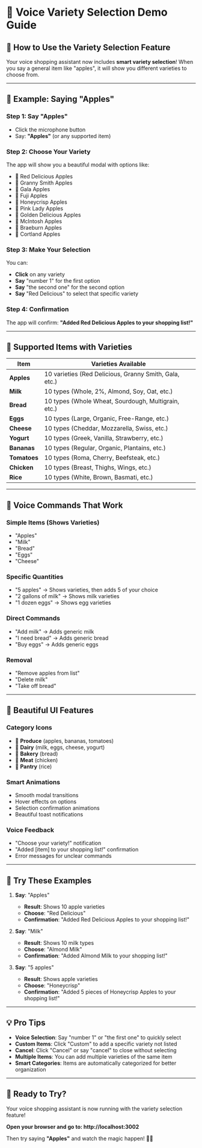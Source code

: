 # 🎯 Voice Variety Selection Demo Guide

## 🎤 **How to Use the Variety Selection Feature**

Your voice shopping assistant now includes **smart variety selection**! When you say a general item like "apples", it will show you different varieties to choose from.

---

## 🍎 **Example: Saying "Apples"**

### **Step 1: Say "Apples"**
- Click the microphone button
- Say: **"Apples"** (or any supported item)

### **Step 2: Choose Your Variety**
The app will show you a beautiful modal with options like:
- 🍎 Red Delicious Apples
- 🍏 Granny Smith Apples  
- 🍎 Gala Apples
- 🍎 Fuji Apples
- 🍎 Honeycrisp Apples
- 🍎 Pink Lady Apples
- 🍎 Golden Delicious Apples
- 🍎 McIntosh Apples
- 🍎 Braeburn Apples
- 🍎 Cortland Apples

### **Step 3: Make Your Selection**
You can:
- **Click** on any variety
- **Say** "number 1" for the first option
- **Say** "the second one" for the second option
- **Say** "Red Delicious" to select that specific variety

### **Step 4: Confirmation**
The app will confirm: **"Added Red Delicious Apples to your shopping list!"**

---

## 🥛 **Supported Items with Varieties**

| Item | Varieties Available |
|------|-------------------|
| **Apples** | 10 varieties (Red Delicious, Granny Smith, Gala, etc.) |
| **Milk** | 10 types (Whole, 2%, Almond, Soy, Oat, etc.) |
| **Bread** | 10 types (Whole Wheat, Sourdough, Multigrain, etc.) |
| **Eggs** | 10 types (Large, Organic, Free-Range, etc.) |
| **Cheese** | 10 types (Cheddar, Mozzarella, Swiss, etc.) |
| **Yogurt** | 10 types (Greek, Vanilla, Strawberry, etc.) |
| **Bananas** | 10 types (Regular, Organic, Plantains, etc.) |
| **Tomatoes** | 10 types (Roma, Cherry, Beefsteak, etc.) |
| **Chicken** | 10 types (Breast, Thighs, Wings, etc.) |
| **Rice** | 10 types (White, Brown, Basmati, etc.) |

---

## 🎯 **Voice Commands That Work**

### **Simple Items (Shows Varieties)**
- "Apples"
- "Milk"
- "Bread"
- "Eggs"
- "Cheese"

### **Specific Quantities**
- "5 apples" → Shows varieties, then adds 5 of your choice
- "2 gallons of milk" → Shows milk varieties
- "1 dozen eggs" → Shows egg varieties

### **Direct Commands**
- "Add milk" → Adds generic milk
- "I need bread" → Adds generic bread
- "Buy eggs" → Adds generic eggs

### **Removal**
- "Remove apples from list"
- "Delete milk"
- "Take off bread"

---

## 🎨 **Beautiful UI Features**

### **Category Icons**
- 🥬 **Produce** (apples, bananas, tomatoes)
- 🥛 **Dairy** (milk, eggs, cheese, yogurt)
- 🍞 **Bakery** (bread)
- 🍗 **Meat** (chicken)
- 🥫 **Pantry** (rice)

### **Smart Animations**
- Smooth modal transitions
- Hover effects on options
- Selection confirmation animations
- Beautiful toast notifications

### **Voice Feedback**
- "Choose your variety!" notification
- "Added [item] to your shopping list!" confirmation
- Error messages for unclear commands

---

## 🚀 **Try These Examples**

1. **Say**: "Apples"
   - **Result**: Shows 10 apple varieties
   - **Choose**: "Red Delicious"
   - **Confirmation**: "Added Red Delicious Apples to your shopping list!"

2. **Say**: "Milk"
   - **Result**: Shows 10 milk types
   - **Choose**: "Almond Milk"
   - **Confirmation**: "Added Almond Milk to your shopping list!"

3. **Say**: "5 apples"
   - **Result**: Shows apple varieties
   - **Choose**: "Honeycrisp"
   - **Confirmation**: "Added 5 pieces of Honeycrisp Apples to your shopping list!"

---

## 💡 **Pro Tips**

- **Voice Selection**: Say "number 1" or "the first one" to quickly select
- **Custom Items**: Click "Custom" to add a specific variety not listed
- **Cancel**: Click "Cancel" or say "cancel" to close without selecting
- **Multiple Items**: You can add multiple varieties of the same item
- **Smart Categories**: Items are automatically categorized for better organization

---

## 🎉 **Ready to Try?**

Your voice shopping assistant is now running with the variety selection feature! 

**Open your browser and go to: http://localhost:3002**

Then try saying **"Apples"** and watch the magic happen! 🍎✨
